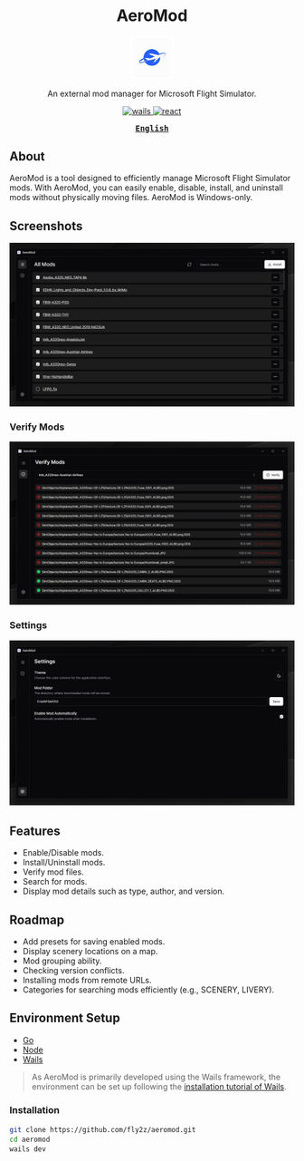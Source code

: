 <h1 align='center'>AeroMod</h1>

<p align="center">
   <img src="./build/appicon.png" width="15%"/><br/>
</p>

<p align="center">
An external mod manager for Microsoft Flight Simulator.
</p>

<p align="center">
  <a href="https://wails.io/">
    <img alt="wails" src="https://img.shields.io/badge/backend-wails-C23C36"/>
  </a>
  <a href="https://react.dev/">
    <img alt="react" src="https://img.shields.io/badge/frontend-react-36789A"/>
  </a>
</p>

<div align="center">
<strong>
<samp>

[English](README.md)

</samp>
</strong>
</div>

## About

AeroMod is a tool designed to efficiently manage Microsoft Flight Simulator mods. With AeroMod, you can easily enable, disable, install, and uninstall mods without physically moving files. AeroMod is Windows-only.

## Screenshots

![](./.github/screenshot-01.png)

### Verify Mods

![](./.github/screenshot-02.png)

### Settings

![](./.github/screenshot-03.png)

## Features

- Enable/Disable mods.
- Install/Uninstall mods.
- Verify mod files.
- Search for mods.
- Display mod details such as type, author, and version.

## Roadmap

- Add presets for saving enabled mods.
- Display scenery locations on a map.
- Mod grouping ability.
- Checking version conflicts.
- Installing mods from remote URLs.
- Categories for searching mods efficiently (e.g., SCENERY, LIVERY).

## Environment Setup

- [Go](https://go.dev/doc/install)
- [Node](https://nodejs.org/en/learn/getting-started/how-to-install-nodejs)
- [Wails](https://wails.io/docs/next/gettingstarted/installation)

> As AeroMod is primarily developed using the Wails framework, the environment can be set up following the [installation tutorial of Wails](https://wails.io/docs/gettingstarted/installation).

### Installation

```bash
git clone https://github.com/fly2z/aeromod.git
cd aeromod
wails dev
```
